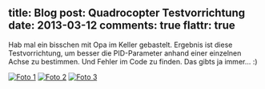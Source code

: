 title: Blog
post: Quadrocopter Testvorrichtung
date: 2013-03-12
comments: true
flattr: true
---

Hab mal ein bisschen mit Opa im Keller gebastelt. Ergebnis ist diese Testvorrichtung, um besser die PID-Parameter anhand einer einzelnen Achse zu bestimmen. Und Fehler im Code zu finden. Das gibts ja immer... :)

[![Foto 1][1]][2]
[![Foto 2][3]][4]
[![Foto 3][5]][6]

 [1]: img/quadRig1_small.jpg
 [2]: img/quadRig1.jpg
 [3]: img/quadRig2_small.jpg
 [4]: img/quadRig2.jpg
 [5]: img/quadRig3_small.jpg
 [6]: img/quadRig3.jpg
